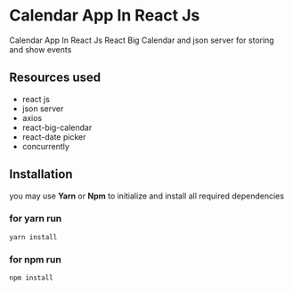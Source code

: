 # Calendar App In React Js

Calendar App In React Js React Big Calendar  and json server for storing and show events

## Resources used
- react js
- json server
- axios
- react-big-calendar
- react-date picker
- concurrently
## Installation

you may use **Yarn** or **Npm** to initialize and install all required dependencies

### for yarn run 

`yarn install` 

### for npm run 

`npm install` 
